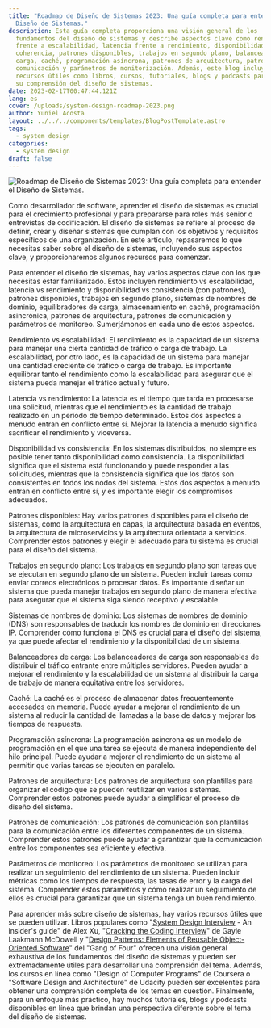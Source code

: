 ```yaml
---
title: "Roadmap de Diseño de Sistemas 2023: Una guía completa para entender el
  Diseño de Sistemas."
description: Esta guía completa proporciona una visión general de los
  fundamentos del diseño de sistemas y describe aspectos clave como rendimiento
  frente a escalabilidad, latencia frente a rendimiento, disponibilidad frente a
  coherencia, patrones disponibles, trabajos en segundo plano, balanceadores de
  carga, caché, programación asíncrona, patrones de arquitectura, patrones de
  comunicación y parámetros de monitorización. Además, este blog incluye
  recursos útiles como libros, cursos, tutoriales, blogs y podcasts para mejorar
  su comprensión del diseño de sistemas.
date: 2023-02-17T00:47:44.121Z
lang: es
cover: /uploads/system-design-roadmap-2023.png
author: Yuniel Acosta
layout: ../../../components/templates/BlogPostTemplate.astro
tags:
  - system design
categories:
  - system design
draft: false
---
```

![Roadmap de Diseño de Sistemas 2023: Una guía completa para entender el Diseño de Sistemas.](/uploads/system-design-roadmap-2023.png "Roadmap de Diseño de Sistemas 2023: Una guía completa para entender el Diseño de Sistemas.")

Como desarrollador de software, aprender el diseño de sistemas es crucial para el crecimiento profesional y para prepararse para roles más senior o entrevistas de codificación. El diseño de sistemas se refiere al proceso de definir, crear y diseñar sistemas que cumplan con los objetivos y requisitos específicos de una organización. En este artículo, repasaremos lo que necesitas saber sobre el diseño de sistemas, incluyendo sus aspectos clave, y proporcionaremos algunos recursos para comenzar.

Para entender el diseño de sistemas, hay varios aspectos clave con los que necesitas estar familiarizado. Estos incluyen rendimiento vs escalabilidad, latencia vs rendimiento y disponibilidad vs consistencia (con patrones), patrones disponibles, trabajos en segundo plano, sistemas de nombres de dominio, equilibradores de carga, almacenamiento en caché, programación asincrónica, patrones de arquitectura, patrones de comunicación y parámetros de monitoreo. Sumerjámonos en cada uno de estos aspectos.

Rendimiento vs escalabilidad: El rendimiento es la capacidad de un sistema para manejar una cierta cantidad de tráfico o carga de trabajo. La escalabilidad, por otro lado, es la capacidad de un sistema para manejar una cantidad creciente de tráfico o carga de trabajo. Es importante equilibrar tanto el rendimiento como la escalabilidad para asegurar que el sistema pueda manejar el tráfico actual y futuro.

Latencia vs rendimiento: La latencia es el tiempo que tarda en procesarse una solicitud, mientras que el rendimiento es la cantidad de trabajo realizado en un período de tiempo determinado. Estos dos aspectos a menudo entran en conflicto entre sí. Mejorar la latencia a menudo significa sacrificar el rendimiento y viceversa.

Disponibilidad vs consistencia: En los sistemas distribuidos, no siempre es posible tener tanto disponibilidad como consistencia. La disponibilidad significa que el sistema está funcionando y puede responder a las solicitudes, mientras que la consistencia significa que los datos son consistentes en todos los nodos del sistema. Estos dos aspectos a menudo entran en conflicto entre sí, y es importante elegir los compromisos adecuados.

Patrones disponibles: Hay varios patrones disponibles para el diseño de sistemas, como la arquitectura en capas, la arquitectura basada en eventos, la arquitectura de microservicios y la arquitectura orientada a servicios. Comprender estos patrones y elegir el adecuado para tu sistema es crucial para el diseño del sistema.

Trabajos en segundo plano: Los trabajos en segundo plano son tareas que se ejecutan en segundo plano de un sistema. Pueden incluir tareas como enviar correos electrónicos o procesar datos. Es importante diseñar un sistema que pueda manejar trabajos en segundo plano de manera efectiva para asegurar que el sistema siga siendo receptivo y escalable.

Sistemas de nombres de dominio: Los sistemas de nombres de dominio (DNS) son responsables de traducir los nombres de dominio en direcciones IP. Comprender cómo funciona el DNS es crucial para el diseño del sistema, ya que puede afectar el rendimiento y la disponibilidad de un sistema.

Balanceadores de carga: Los balanceadores de carga son responsables de distribuir el tráfico entrante entre múltiples servidores. Pueden ayudar a mejorar el rendimiento y la escalabilidad de un sistema al distribuir la carga de trabajo de manera equitativa entre los servidores.

Caché: La caché es el proceso de almacenar datos frecuentemente accesados en memoria. Puede ayudar a mejorar el rendimiento de un sistema al reducir la cantidad de llamadas a la base de datos y mejorar los tiempos de respuesta.

Programación asíncrona: La programación asíncrona es un modelo de programación en el que una tarea se ejecuta de manera independiente del hilo principal. Puede ayudar a mejorar el rendimiento de un sistema al permitir que varias tareas se ejecuten en paralelo.

Patrones de arquitectura: Los patrones de arquitectura son plantillas para organizar el código que se pueden reutilizar en varios sistemas. Comprender estos patrones puede ayudar a simplificar el proceso de diseño del sistema.

Patrones de comunicación: Los patrones de comunicación son plantillas para la comunicación entre los diferentes componentes de un sistema. Comprender estos patrones puede ayudar a garantizar que la comunicación entre los componentes sea eficiente y efectiva.

Parámetros de monitoreo: Los parámetros de monitoreo se utilizan para realizar un seguimiento del rendimiento de un sistema. Pueden incluir métricas como los tiempos de respuesta, las tasas de error y la carga del sistema. Comprender estos parámetros y cómo realizar un seguimiento de ellos es crucial para garantizar que un sistema tenga un buen rendimiento.

Para aprender más sobre diseño de sistemas, hay varios recursos útiles que se pueden utilizar. Libros populares como "[System Design Interview](https://amzn.to/418ZW4W) - An insider's guide" de Alex Xu, "[Cracking the Coding Interview](https://amzn.to/3jXJ1Bs)" de Gayle Laakmann McDowell y "[Design Patterns: Elements of Reusable Object-Oriented Software](https://amzn.to/3Yw6rg9)" del "Gang of Four" ofrecen una visión general exhaustiva de los fundamentos del diseño de sistemas y pueden ser extremadamente útiles para desarrollar una comprensión del tema. Además, los cursos en línea como "Design of Computer Programs" de Coursera o "Software Design and Architecture" de Udacity pueden ser excelentes para obtener una comprensión completa de los temas en cuestión. Finalmente, para un enfoque más práctico, hay muchos tutoriales, blogs y podcasts disponibles en línea que brindan una perspectiva diferente sobre el tema del diseño de sistemas.
